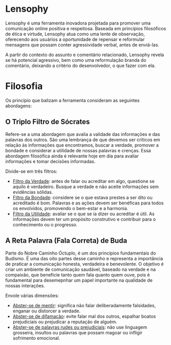 # Lensophy
Lensophy é uma ferramenta inovadora projetada para promover uma comunicação online positiva e respeitosa. Baseada em princípios filosóficos de ética e virtude, Lensophy atua como uma lente de observação, oferecendo aos usuários a oportunidade de repensar e reformular mensagens que possam conter agressividade verbal, antes de enviá-las.

A partir do contexto do assunto e comentário relacionado, Lensophy revela se há potencial agressivo, bem como uma reformulação branda do comentário, deixando a critério do desenvolvedor, o que fazer com ela.

# Filosofia
Os princípio que balizam a ferramenta consideram as seguintes abordagens:

## O Triplo Filtro de Sócrates
Refere-se a uma abordagem que avalia a validade das informações e das palavras dos outros. São uma lembrança de que devemos ser críticos em relação às informações que encontramos, buscar a verdade, promover a bondade e considerar a utilidade de nossas palavras e crenças. Essa abordagem filosófica ainda é relevante hoje em dia para avaliar informações e tomar decisões informadas.

Divide-se em três filtros:

- <ins>Filtro da Verdade</ins>: antes de falar ou acreditar em algo, questione se aquilo é verdadeiro. Busque a verdade e não aceite informações sem evidências sólidas.
- <ins>Filtro da Bondade</ins>: considere se o que estava prestes a ser dito ou acreditado é bom. Palavras e as ações devem ser benéficas para todos os envolvidos, promovendo o bem-estar e a harmonia.
- <ins>Filtro da Utilidade</ins>: avaliar se o que se ia dizer ou acreditar é útil. As informações devem ter um propósito construtivo e contribuir para o conhecimento ou o progresso.

## A Reta Palavra (Fala Correta) de Buda
Parte do Nobre Caminho Óctuplo, é um dos princípios fundamentais do Budismo. É uma das oito partes desse caminho e representa a importância de praticar a comunicação honesta, verdadeira e benevolente. O objetivo é criar um ambiente de comunicação saudável, baseado na verdade e na compaixão, que beneficie tanto quem fala quanto quem ouve, pois é fundamental para desemepnhar um papel importante na qualidade de nossas interações.

Envole várias dimensões:

- <ins>Abster-se de mentir</ins>: significa não falar deliberadamente falsidades, enganar ou distorcer a verdade.
- <ins>Abster-se de difamação</ins>: evite falar mal dos outros, espalhar boatos prejudiciais ou prejudicar a reputação de alguém.
- <ins>Abster-se de palavras rudes ou prejudiciais</ins>: não use linguagem grosseira, insultos ou palavras que possam magoar ou infligir sofrimento emocional.

